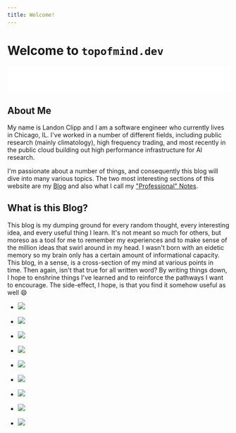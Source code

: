 ```yaml
---
title: Welcome!
---
```


Welcome to `topofmind.dev`
========

<center>

![Typing SVG](assets/images/swe-moving-index.svg)

</center>

About Me
--------

My name is Landon Clipp and I am a software engineer who currently lives in Chicago, IL. I've worked in a number of different fields, including public research (mainly climatology), high frequency trading, and most recently in the public cloud building out high performance infrastructure for AI research.

I'm passionate about a number of things, and consequently this blog will dive into many various topics. The two most interesting sections of this website are my [Blog](blog/index.md) and also what I call my ["Professional" Notes](notes/index.md).

What is this Blog?
------------------

This blog is my dumping ground for every random thought, every interesting idea, and every useful thing I learn. It's not meant so much for others, but moreso as a tool for me to remember my experiences and to make sense of the million ideas that swirl around in my head. I wasn't born with an eidetic memory so my brain only has a certain amount of informational capacity. This blog, in a sense, is a cross-section of my mind at various points in time. Then again, isn't that true for all written word? By writing things down, I hope to enshrine things I've learned and to reinforce the pathways I want to encourage. The side-effect, I hope, is that you find it somehow useful as well :smile:


<div class="grid cards" markdown>

- ![](https://f005.backblazeb2.com/file/landons-blog/assets/images/miscellaneous/20180624_200055.jpg?t=2024-01-02T23%3A35%3A34.358Z)
- ![](https://f005.backblazeb2.com/file/landons-blog/assets/images/miscellaneous/IMG_1901.jpeg?t=2024-01-02T23%3A43%3A07.448Z)
- ![](https://f005.backblazeb2.com/file/landons-blog/assets/images/miscellaneous/20210816_213708.jpg?t=2024-01-02T23%3A36%3A00.483Z)
- ![](https://f005.backblazeb2.com/file/landons-blog/assets/images/miscellaneous/20181115_110109.jpg?t=2024-01-02T23%3A35%3A41.686Z)
- ![](https://f005.backblazeb2.com/file/landons-blog/assets/images/miscellaneous/20190722_130657.jpg?t=2024-01-02T23%3A35%3A54.983Z)

- ![](https://f005.backblazeb2.com/file/landons-blog/assets/images/miscellaneous/IMG_2186.jpg?t=2024-01-02T23%3A39%3A24.067Z)
- ![](https://f005.backblazeb2.com/file/landons-blog/assets/images/miscellaneous/IMG_2187.jpg?t=2024-01-02T23%3A39%3A37.513Z)
- ![](https://f005.backblazeb2.com/file/landons-blog/assets/images/miscellaneous/IMG_2589.jpg?t=2024-01-02T23%3A39%3A43.538Z)

- ![](https://f005.backblazeb2.com/file/landons-blog/assets/images/miscellaneous/IMG_3575.jpeg?t=2024-01-02T23%3A46%3A04.629Z)

</div>
